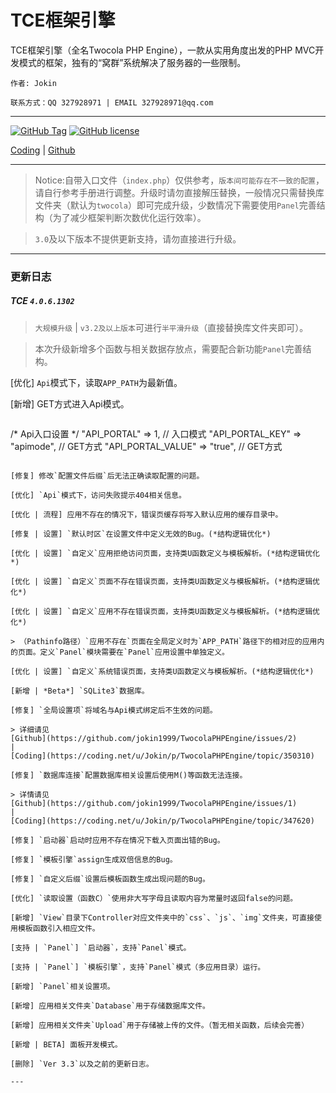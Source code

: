 # TCE框架引擎

TCE框架引擎（全名Twocola PHP Engine），一款从实用角度出发的PHP MVC开发模式的框架，独有的“窝群”系统解决了服务器的一些限制。

`作者: Jokin`

`联系方式：QQ 327928971 | EMAIL 327928971@qq.com`

---

[![GitHub Tag](https://img.shields.io/github/tag/jokin1999/TwocolaPHPEngine.svg?style=flat-square)](https://raw.githubusercontent.com/jokin1999/TwocolaPHPEngine/master)
[![GitHub license](https://img.shields.io/badge/license-Apache%202-blue.svg?style=flat-square)](https://raw.githubusercontent.com/jokin1999/TwocolaPHPEngine/master/LICENSE)

[Coding](https://coding.net/u/Jokin/p/TwocolaPHPEngine/git) |
[Github](https://github.com/jokin1999/TwocolaPHPEngine)

---

> Notice:自带入口文件（`index.php`）仅供参考，`版本间可能存在不一致的配置`，请自行参考手册进行调整。升级时请勿直接解压替换，一般情况只需替换库文件夹（默认为`twocola`）即可完成升级，少数情况下需要使用`Panel`完善结构（为了减少框架判断次数优化运行效率）。

> `3.0`及以下版本不提供更新支持，请勿直接进行升级。

---

### 更新日志

#####  TCE `4.0.6.1302`

> `大规模升级` | `v3.2及以上版本`可进行`半平滑升级`（直接替换库文件夹即可）。

> 本次升级新增多个函数与相关数据存放点，需要配合新功能`Panel`完善结构。

[优化] `Api`模式下，读取`APP_PATH`为最新值。

[新增] GET方式进入Api模式。

> ```
/* Api入口设置 */
"API_PORTAL"         => 1,          // 入口模式
"API_PORTAL_KEY"     => "apimode",  // GET方式
"API_PORTAL_VALUE"   => "true",     // GET方式
```

[修复] 修改`配置文件后缀`后无法正确读取配置的问题。

[优化] `Api`模式下，访问失败提示404相关信息。

[优化 | 流程] 应用不存在的情况下，错误页缓存将写入默认应用的缓存目录中。

[修复 | 设置] `默认时区`在设置文件中定义无效的Bug。(*结构逻辑优化*)

[优化 | 设置] `自定义`应用拒绝访问页面，支持类U函数定义与模板解析。(*结构逻辑优化*)

[优化 | 设置] `自定义`页面不存在错误页面，支持类U函数定义与模板解析。(*结构逻辑优化*)

[优化 | 设置] `自定义`应用不存在错误页面，支持类U函数定义与模板解析。(*结构逻辑优化*)

> （Pathinfo路径）`应用不存在`页面在全局定义时为`APP_PATH`路径下的相对应的应用内的页面。定义`Panel`模块需要在`Panel`应用设置中单独定义。

[优化 | 设置] `自定义`系统错误页面，支持类U函数定义与模板解析。(*结构逻辑优化*)

[新增 | *Beta*] `SQLite3`数据库。

[修复] `全局设置项`将域名与Api模式绑定后不生效的问题。

> 详细请见
[Github](https://github.com/jokin1999/TwocolaPHPEngine/issues/2)
|
[Coding](https://coding.net/u/Jokin/p/TwocolaPHPEngine/topic/350310)

[修复] `数据库连接`配置数据库相关设置后使用M()等函数无法连接。

> 详情请见
[Github](https://github.com/jokin1999/TwocolaPHPEngine/issues/1)
|
[Coding](https://coding.net/u/Jokin/p/TwocolaPHPEngine/topic/347620)

[修复] `启动器`启动时应用不存在情况下载入页面出错的Bug。

[修复] `模板引擎`assign生成双倍信息的Bug。

[修复] `自定义后缀`设置后模板函数生成出现问题的Bug。

[优化] `读取设置（函数C）`使用非大写字母且读取内容为常量时返回false的问题。

[新增] `View`目录下Controller对应文件夹中的`css`、`js`、`img`文件夹，可直接使用模板函数引入相应文件。

[支持 | `Panel`] `启动器`，支持`Panel`模式。

[支持 | `Panel`] `模板引擎`，支持`Panel`模式（多应用目录）运行。

[新增] `Panel`相关设置项。

[新增] 应用相关文件夹`Database`用于存储数据库文件。

[新增] 应用相关文件夹`Upload`用于存储被上传的文件。（暂无相关函数，后续会完善）

[新增 | BETA] 面板开发模式。

[删除] `Ver 3.3`以及之前的更新日志。

---
